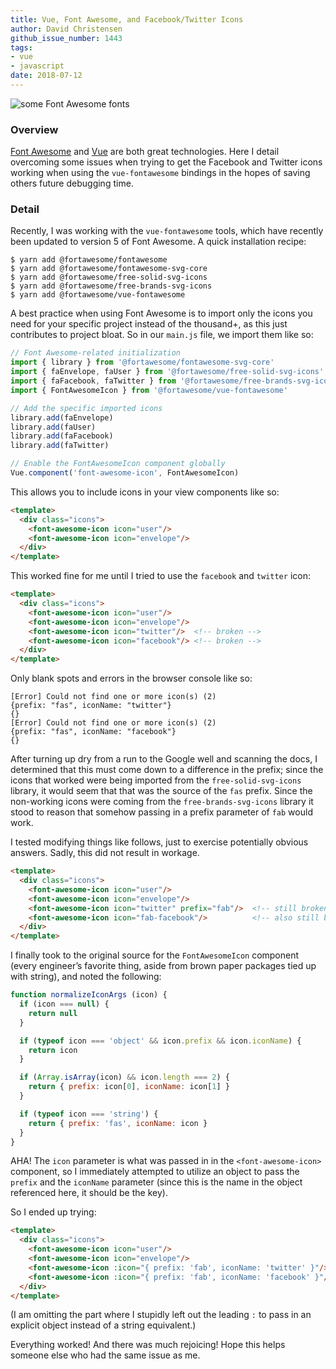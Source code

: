 ```yaml
---
title: Vue, Font Awesome, and Facebook/​Twitter Icons
author: David Christensen
github_issue_number: 1443
tags:
- vue
- javascript
date: 2018-07-12
---
```


<img src="/blog/2018/07/vue-fontawesome-facebook-twitter/fontawesome-screenshot.png" alt="some Font Awesome fonts" />

### Overview

[Font Awesome](https://fontawesome.com) and [Vue](https://www.vuejs.org/) are both great technologies. Here I detail overcoming some issues when trying to get the Facebook and Twitter icons working when using the `vue-fontawesome` bindings in the hopes of saving others future debugging time.

### Detail

Recently, I was working with the `vue-fontawesome` tools, which have recently been updated to version 5 of Font Awesome. A quick installation recipe:

```shell
$ yarn add @fortawesome/fontawesome
$ yarn add @fortawesome/fontawesome-svg-core
$ yarn add @fortawesome/free-solid-svg-icons
$ yarn add @fortawesome/free-brands-svg-icons
$ yarn add @fortawesome/vue-fontawesome
```

A best practice when using Font Awesome is to import only the icons you need for your specific project instead of the thousand+, as this just contributes to project bloat. So in our `main.js` file, we import them like so:

```js
// Font Awesome-related initialization
import { library } from '@fortawesome/fontawesome-svg-core'
import { faEnvelope, faUser } from '@fortawesome/free-solid-svg-icons'
import { faFacebook, faTwitter } from '@fortawesome/free-brands-svg-icons'
import { FontAwesomeIcon } from '@fortawesome/vue-fontawesome'

// Add the specific imported icons
library.add(faEnvelope)
library.add(faUser)
library.add(faFacebook)
library.add(faTwitter)

// Enable the FontAwesomeIcon component globally
Vue.component('font-awesome-icon', FontAwesomeIcon)
```

This allows you to include icons in your view components like so:

```html
<template>
  <div class="icons">
    <font-awesome-icon icon="user"/>
    <font-awesome-icon icon="envelope"/>
  </div>
</template>
```

This worked fine for me until I tried to use the `facebook` and `twitter` icon:

```html
<template>
  <div class="icons">
    <font-awesome-icon icon="user"/>
    <font-awesome-icon icon="envelope"/>
    <font-awesome-icon icon="twitter"/>  <!-- broken -->
    <font-awesome-icon icon="facebook"/> <!-- broken -->
  </div>
</template>
```

Only blank spots and errors in the browser console like so:

```nohighlight
[Error] Could not find one or more icon(s) (2)
{prefix: "fas", iconName: "twitter"}
{}
[Error] Could not find one or more icon(s) (2)
{prefix: "fas", iconName: "facebook"}
{}
```

After turning up dry from a run to the Google well and scanning the docs, I determined that this must come down to a difference in the prefix; since the icons that worked were being imported from the `free-solid-svg-icons` library, it would seem that that was the source of the `fas` prefix. Since the non-working icons were coming from the `free-brands-svg-icons` library it stood to reason that somehow passing in a prefix parameter of `fab` would work.

I tested modifying things like follows, just to exercise potentially obvious answers. Sadly, this did not result in workage.

```html
<template>
  <div class="icons">
    <font-awesome-icon icon="user"/>
    <font-awesome-icon icon="envelope"/>
    <font-awesome-icon icon="twitter" prefix="fab"/>  <!-- still broken -->
    <font-awesome-icon icon="fab-facebook"/>          <!-- also still broken -->
  </div>
</template>
```

I finally took to the original source for the `FontAwesomeIcon` component (every engineer’s favorite thing, aside from brown paper packages tied up with string), and noted the following:

```js
function normalizeIconArgs (icon) {
  if (icon === null) {
    return null
  }

  if (typeof icon === 'object' && icon.prefix && icon.iconName) {
    return icon
  }

  if (Array.isArray(icon) && icon.length === 2) {
    return { prefix: icon[0], iconName: icon[1] }
  }

  if (typeof icon === 'string') {
    return { prefix: 'fas', iconName: icon }
  }
}
```

AHA! The `icon` parameter is what was passed in in the `<font-awesome-icon>` component, so I immediately attempted to utilize an object to pass the `prefix` and the `iconName` parameter (since this is the name in the object referenced here, it should be the key).

So I ended up trying:

```html
<template>
  <div class="icons">
    <font-awesome-icon icon="user"/>
    <font-awesome-icon icon="envelope"/>
    <font-awesome-icon :icon="{ prefix: 'fab', iconName: 'twitter' }"/>
    <font-awesome-icon :icon="{ prefix: 'fab', iconName: 'facebook' }"/>
  </div>
</template>
```

(I am omitting the part where I stupidly left out the leading `:` to pass in an explicit object instead of a string equivalent.)

Everything worked! And there was much rejoicing! Hope this helps someone else who had the same issue as me.
